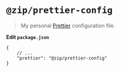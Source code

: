# `@zip/prettier-config`

> My personal [Prettier](https://prettier.io) configuration file.

**Edit `package.json`**
```jsonc
{
    // ...
    "prettier": "@zip/prettier-config"
}
```
